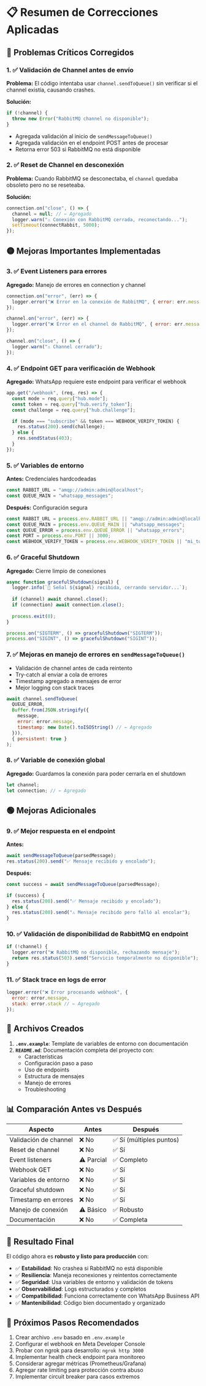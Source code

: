 # 📋 Resumen de Correcciones Aplicadas

## 🔴 Problemas Críticos Corregidos

### 1. ✅ Validación de Channel antes de envío
**Problema:** El código intentaba usar `channel.sendToQueue()` sin verificar si el channel existía, causando crashes.

**Solución:**
```javascript
if (!channel) {
  throw new Error("RabbitMQ channel no disponible");
}
```

- Agregada validación al inicio de `sendMessageToQueue()`
- Agregada validación en el endpoint POST antes de procesar
- Retorna error 503 si RabbitMQ no está disponible

### 2. ✅ Reset de Channel en desconexión
**Problema:** Cuando RabbitMQ se desconectaba, el `channel` quedaba obsoleto pero no se reseteaba.

**Solución:**
```javascript
connection.on("close", () => {
  channel = null; // ← Agregado
  logger.warn("⚠️ Conexión con RabbitMQ cerrada, reconectando...");
  setTimeout(connectRabbit, 5000);
});
```

## 🟡 Mejoras Importantes Implementadas

### 3. ✅ Event Listeners para errores
**Agregado:** Manejo de errores en connection y channel

```javascript
connection.on("error", (err) => {
  logger.error("❌ Error en la conexión de RabbitMQ", { error: err.message });
});

channel.on("error", (err) => {
  logger.error("❌ Error en el channel de RabbitMQ", { error: err.message });
});

channel.on("close", () => {
  logger.warn("⚠️ Channel cerrado");
});
```

### 4. ✅ Endpoint GET para verificación de Webhook
**Agregado:** WhatsApp requiere este endpoint para verificar el webhook

```javascript
app.get("/webhook", (req, res) => {
  const mode = req.query["hub.mode"];
  const token = req.query["hub.verify_token"];
  const challenge = req.query["hub.challenge"];

  if (mode === "subscribe" && token === WEBHOOK_VERIFY_TOKEN) {
    res.status(200).send(challenge);
  } else {
    res.sendStatus(403);
  }
});
```

### 5. ✅ Variables de entorno
**Antes:** Credenciales hardcodeadas
```javascript
const RABBIT_URL = "amqp://admin:admin@localhost";
const QUEUE_MAIN = "whatsapp_messages";
```

**Después:** Configuración segura
```javascript
const RABBIT_URL = process.env.RABBIT_URL || "amqp://admin:admin@localhost";
const QUEUE_MAIN = process.env.QUEUE_MAIN || "whatsapp_messages";
const QUEUE_ERROR = process.env.QUEUE_ERROR || "whatsapp_errors";
const PORT = process.env.PORT || 3000;
const WEBHOOK_VERIFY_TOKEN = process.env.WEBHOOK_VERIFY_TOKEN || "mi_token_secreto_123";
```

### 6. ✅ Graceful Shutdown
**Agregado:** Cierre limpio de conexiones

```javascript
async function gracefulShutdown(signal) {
  logger.info(`🛑 Señal ${signal} recibida, cerrando servidor...`);
  
  if (channel) await channel.close();
  if (connection) await connection.close();
  
  process.exit(0);
}

process.on("SIGTERM", () => gracefulShutdown("SIGTERM"));
process.on("SIGINT", () => gracefulShutdown("SIGINT"));
```

### 7. ✅ Mejoras en manejo de errores en `sendMessageToQueue()`

- Validación de channel antes de cada reintento
- Try-catch al enviar a cola de errores
- Timestamp agregado a mensajes de error
- Mejor logging con stack traces

```javascript
await channel.sendToQueue(
  QUEUE_ERROR,
  Buffer.from(JSON.stringify({ 
    message, 
    error: error.message, 
    timestamp: new Date().toISOString() // ← Agregado
  })),
  { persistent: true }
);
```

### 8. ✅ Variable de conexión global
**Agregado:** Guardamos la conexión para poder cerrarla en el shutdown

```javascript
let channel;
let connection; // ← Agregado
```

## 🟢 Mejoras Adicionales

### 9. ✅ Mejor respuesta en el endpoint
**Antes:**
```javascript
await sendMessageToQueue(parsedMessage);
res.status(200).send("✅ Mensaje recibido y encolado");
```

**Después:**
```javascript
const success = await sendMessageToQueue(parsedMessage);

if (success) {
  res.status(200).send("✅ Mensaje recibido y encolado");
} else {
  res.status(200).send("⚠️ Mensaje recibido pero falló al encolar");
}
```

### 10. ✅ Validación de disponibilidad de RabbitMQ en endpoint
```javascript
if (!channel) {
  logger.error("❌ RabbitMQ no disponible, rechazando mensaje");
  return res.status(503).send("Servicio temporalmente no disponible");
}
```

### 11. ✅ Stack trace en logs de error
```javascript
logger.error("❌ Error procesando webhook", { 
  error: error.message, 
  stack: error.stack // ← Agregado
});
```

## 📁 Archivos Creados

1. **`.env.example`**: Template de variables de entorno con documentación
2. **`README.md`**: Documentación completa del proyecto con:
   - Características
   - Configuración paso a paso
   - Uso de endpoints
   - Estructura de mensajes
   - Manejo de errores
   - Troubleshooting

## 📊 Comparación Antes vs Después

| Aspecto | Antes | Después |
|---------|-------|---------|
| Validación de channel | ❌ No | ✅ Sí (múltiples puntos) |
| Reset de channel | ❌ No | ✅ Sí |
| Event listeners | ⚠️ Parcial | ✅ Completo |
| Webhook GET | ❌ No | ✅ Sí |
| Variables de entorno | ❌ No | ✅ Sí |
| Graceful shutdown | ❌ No | ✅ Sí |
| Timestamp en errores | ❌ No | ✅ Sí |
| Manejo de conexión | ⚠️ Básico | ✅ Robusto |
| Documentación | ❌ No | ✅ Completa |

## 🎯 Resultado Final

El código ahora es **robusto y listo para producción** con:

- ✅ **Estabilidad**: No crashea si RabbitMQ no está disponible
- ✅ **Resiliencia**: Maneja reconexiones y reintentos correctamente
- ✅ **Seguridad**: Usa variables de entorno y validación de tokens
- ✅ **Observabilidad**: Logs estructurados y completos
- ✅ **Compatibilidad**: Funciona correctamente con WhatsApp Business API
- ✅ **Mantenibilidad**: Código bien documentado y organizado

## 🚀 Próximos Pasos Recomendados

1. Crear archivo `.env` basado en `.env.example`
2. Configurar el webhook en Meta Developer Console
3. Probar con ngrok para desarrollo: `ngrok http 3000`
4. Implementar health check endpoint para monitoreo
5. Considerar agregar métricas (Prometheus/Grafana)
6. Agregar rate limiting para protección contra abuso
7. Implementar circuit breaker para casos extremos
